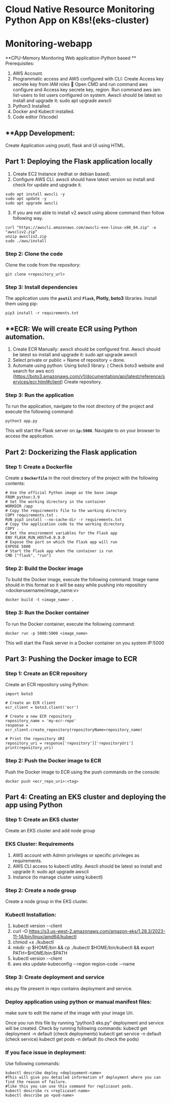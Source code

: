 # **Cloud Native Resource Monitoring Python App on K8s!(eks-cluster)**

# Monitoring-webapp
**CPU-Memory Monitoring Web application-Python based
**
Prerequisites:
1. AWS Account.
2. Programmatic access and AWS configured with CLI: Create Access key secrete key from IAM roles  Open CMD and run command aws configure and Access key secrete key, region. Run command aws iam list-users to list users configured on system. Awscli should be latest so install and upgrade it: sudo apt upgrade awscli
3. Python3 Installed.
4. Docker and Kubectl installed.
5. Code editor (Vscode)

## **App Development:
Create Application using psutil, flask and UI using HTML.

## **Part 1: Deploying the Flask application locally**
1. Create EC2 Instance (redhat or debian based).
2. Configure AWS CLI. awscli should have latest version so install and check for update and upgrade it.
```
sudo apt install awscli -y
sudo apt update -y
sudo apt upgrade awscli
```
3. If you are not able to install v2 awscli using above command then follow following way.
```
curl "https://awscli.amazonaws.com/awscli-exe-linux-x86_64.zip" -o "awscliv2.zip“
unzip awscliv2.zip
sudo ./aws/install
```

### **Step 2: Clone the code**

Clone the code from the repository:

```
git clone <repository_url>
```

### **Step 3: Install dependencies**

The application uses the **`psutil`** and **`Flask`, Plotly, boto3** libraries. Install them using pip:

```
pip3 install -r requirements.txt
```

## **ECR: We will create ECR using Python automation.
1. Create ECR Manually:  awscli should be configured first. Awscli should be latest so install and upgrade it: sudo apt upgrade awscli
2. Select private or public = Name of repository = done.
3. Automate using python: Using boto3 library. ( Check boto3 website and search for aws ecr) (https://boto3.amazonaws.com/v1/documentation/api/latest/reference/services/ecr.html#client) Create repository.


### **Step 3: Run the application**

To run the application, navigate to the root directory of the project and execute the following command:

```
python3 app.py
```
This will start the Flask server on **`ip:5000`**. Navigate to on your browser to access the application.


## **Part 2: Dockerizing the Flask application**
### **Step 1: Create a Dockerfile**

Create a **`Dockerfile`** in the root directory of the project with the following contents:

```
# Use the official Python image as the base image
FROM python:3.9
# Set the working directory in the container
WORKDIR /app
# Copy the requirements file to the working directory
COPY requirements.txt .
RUN pip3 install --no-cache-dir -r requirements.txt
# Copy the application code to the working directory
COPY . .
# Set the environment variables for the Flask app
ENV FLASK_RUN_HOST=0.0.0.0
# Expose the port on which the Flask app will run
EXPOSE 5000
# Start the Flask app when the container is run
CMD ["flask", "run"]
```

### **Step 2: Build the Docker image**

To build the Docker image, execute the following command: Image name should in this format so it will be easy while pushing into repository <dockerusername/image_name:v>

```
docker build -t <image_name> .
```


### **Step 3: Run the Docker container**

To run the Docker container, execute the following command:

```
docker run -p 5000:5000 <image_name>
```

This will start the Flask server in a Docker container on you system IP:5000

## **Part 3: Pushing the Docker image to ECR**

### **Step 1: Create an ECR repository**

Create an ECR repository using Python:

```
import boto3

# Create an ECR client
ecr_client = boto3.client('ecr')

# Create a new ECR repository
repository_name = 'my-ecr-repo'
response = ecr_client.create_repository(repositoryName=repository_name)

# Print the repository URI
repository_uri = response['repository']['repositoryUri']
print(repository_uri)
```

### **Step 2: Push the Docker image to ECR**

Push the Docker image to ECR using the push commands on the console:

```
docker push <ecr_repo_uri>:<tag>
```

## **Part 4: Creating an EKS cluster and deploying the app using Python**

### **Step 1: Create an EKS cluster**

Create an EKS cluster and add node group

### **EKS Cluster: Requirements**
1. AWS account with Admin privileges or specific privileges as requirements.
2. AWS CLI access to kubectl utility. Awscli should be latest so install and upgrade it: sudo apt upgrade awscli
3. Instance (to manage cluster using kubectl)

### **Step 2: Create a node group**
Create a node group in the EKS cluster.

### **Kubectl Installation:**
1. kubectl version --client
2. curl -O https://s3.us-west-2.amazonaws.com/amazon-eks/1.28.3/2023-11-14/bin/linux/amd64/kubectl
3. chmod +x ./kubectl
4. mkdir -p $HOME/bin && cp ./kubectl $HOME/bin/kubectl && export PATH=$HOME/bin:$PATH
5. kubectl version --client
6. aws eks update-kubeconfig --region region-code --name <eks-cluster-name>

### **Step 3: Create deployment and service**
eks.py file present in repo contains deployment and service.

### **Deploy application using python or manual manifest files:**
make sure to edit the name of the image with your image Uri.

Once you run this file by running “python3 eks.py” deployment and service will be created.
Check by running following commands:
kubectl get deployment -n default (check deployments)
kubectl get service -n default (check service)
kubectl get pods -n default (to check the pods)

### **If you face issue in deployment:**
Use following commands:
```
kubectl describe deploy <deployement-name>
#This will give you detailed information of deployment where you can find the reason of failure.
#like this you can use this command for replicaset pods.
kubectl describe rs <replicaset-name>
kubectl describe po <pod-name>
```
